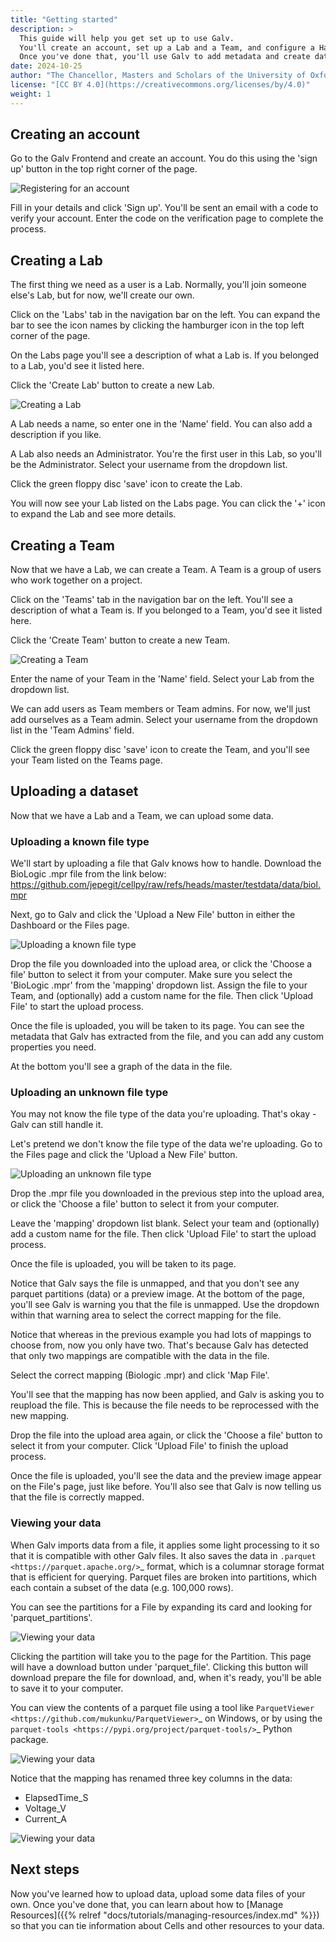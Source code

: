 ```yaml
---
title: "Getting started"
description: >
  This guide will help you get set up to use Galv.
  You'll create an account, set up a Lab and a Team, and configure a Harvester to start collecting data.
  Once you've done that, you'll use Galv to add metadata and create datasets you can export.
date: 2024-10-25
author: "The Chancellor, Masters and Scholars of the University of Oxford, and the 'Galv' Developers"
license: "[CC BY 4.0](https://creativecommons.org/licenses/by/4.0)"
weight: 1
---
```


## Creating an account

Go to the Galv Frontend and create an account.
You do this using the 'sign up' button in the top right corner of the page.

![Registering for an account](register.gif "Registering for an account")

Fill in your details and click 'Sign up'.
You'll be sent an email with a code to verify your account.
Enter the code on the verification page to complete the process.

## Creating a Lab

The first thing we need as a user is a Lab.
Normally, you'll join someone else's Lab, but for now, we'll create our own.

Click on the 'Labs' tab in the navigation bar on the left.
You can expand the bar to see the icon names by clicking the hamburger icon in the top left corner of the page.

On the Labs page you'll see a description of what a Lab is.
If you belonged to a Lab, you'd see it listed here.

Click the 'Create Lab' button to create a new Lab.

![Creating a Lab](create-lab.gif "Creating a Lab")

A Lab needs a name, so enter one in the 'Name' field.
You can also add a description if you like.

A Lab also needs an Administrator.
You're the first user in this Lab, so you'll be the Administrator.
Select your username from the dropdown list.

Click the green floppy disc 'save' icon to create the Lab.

You will now see your Lab listed on the Labs page.
You can click the '+' icon to expand the Lab and see more details.

## Creating a Team

Now that we have a Lab, we can create a Team.
A Team is a group of users who work together on a project.

Click on the 'Teams' tab in the navigation bar on the left.
You'll see a description of what a Team is.
If you belonged to a Team, you'd see it listed here.

Click the 'Create Team' button to create a new Team.

![Creating a Team](create-team.gif "Creating a Team")

Enter the name of your Team in the 'Name' field.
Select your Lab from the dropdown list.

We can add users as Team members or Team admins.
For now, we'll just add ourselves as a Team admin.
Select your username from the dropdown list in the 'Team Admins' field.

Click the green floppy disc 'save' icon to create the Team,
and you'll see your Team listed on the Teams page.

## Uploading a dataset

Now that we have a Lab and a Team, we can upload some data.

### Uploading a known file type

We'll start by uploading a file that Galv knows how to handle.
Download the BioLogic .mpr file from the link below:
https://github.com/jepegit/cellpy/raw/refs/heads/master/testdata/data/biol.mpr

Next, go to Galv and click the 'Upload a New File' button in either the Dashboard or the Files page.

![Uploading a known file type](upload-mapped.gif "Uploading a known file type")

Drop the file you downloaded into the upload area, or click the 'Choose a file' button to select it from your computer.
Make sure you select the 'BioLogic .mpr' from the 'mapping' dropdown list.
Assign the file to your Team, and (optionally) add a custom name for the file.
Then click 'Upload File' to start the upload process.

Once the file is uploaded, you will be taken to its page.
You can see the metadata that Galv has extracted from the file,
and you can add any custom properties you need.

At the bottom you'll see a graph of the data in the file.

### Uploading an unknown file type

You may not know the file type of the data you're uploading.
That's okay - Galv can still handle it.

Let's pretend we don't know the file type of the data we're uploading.
Go to the Files page and click the 'Upload a New File' button.

![Uploading an unknown file type](upload-unmapped.gif "Uploading an unknown file type")

Drop the .mpr file you downloaded in the previous step into the upload area,
or click the 'Choose a file' button to select it from your computer.

Leave the 'mapping' dropdown list blank.
Select your team and (optionally) add a custom name for the file.
Then click 'Upload File' to start the upload process.

Once the file is uploaded, you will be taken to its page.

Notice that Galv says the file is unmapped, and that you don't see any parquet partitions (data)
or a preview image.
At the bottom of the page, you'll see Galv is warning you that the file is unmapped.
Use the dropdown within that warning area to select the correct mapping for the file.

Notice that whereas in the previous example you had lots of mappings to choose from,
now you only have two.
That's because Galv has detected that only two mappings are compatible with the data in the file.

Select the correct mapping (Biologic .mpr) and click 'Map File'.

You'll see that the mapping has now been applied, and Galv is asking you to reupload the file.
This is because the file needs to be reprocessed with the new mapping.

Drop the file into the upload area again, or click the 'Choose a file' button to select it from your computer.
Click 'Upload File' to finish the upload process.

Once the file is uploaded, you'll see the data and the preview image appear on the File's page, just like before.
You'll also see that Galv is now telling us that the file is correctly mapped.

### Viewing your data

When Galv imports data from a file, it applies some light processing to it so that it is compatible with other
Galv files.
It also saves the data in `.parquet <https://parquet.apache.org/>`_ format,
which is a columnar storage format that is efficient for querying.
Parquet files are broken into partitions, which each contain a subset of the data (e.g. 100,000 rows).

You can see the partitions for a File by expanding its card and looking for 'parquet_partitions'.

![Viewing your data](download-data.gif "Viewing your data")

Clicking the partition will take you to the page for the Partition.
This page will have a download button under 'parquet_file'.
Clicking this button will download prepare the file for download,
and, when it's ready, you'll be able to save it to your computer.

You can view the contents of a parquet file using a tool like
`ParquetViewer <https://github.com/mukunku/ParquetViewer>`_ on Windows,
or by using the `parquet-tools <https://pypi.org/project/parquet-tools/>`_ Python package.

![Viewing your data](view-data.gif "Viewing your data")

Notice that the mapping has renamed three key columns in the data:
- ElapsedTime_S
- Voltage_V
- Current_A

![Viewing your data](view-data-cli.gif "Viewing your data")

## Next steps

Now you've learned how to upload data, upload some data files of your own.
Once you've done that, you can learn about how to [Manage Resources]({{% relref "docs/tutorials/managing-resources/index.md" %}})
so that you can tie information about Cells and other resources to your data.